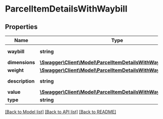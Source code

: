 # ParcelItemDetailsWithWaybill

## Properties
Name | Type | Description | Notes
------------ | ------------- | ------------- | -------------
**waybill** | **string** | Parcel waybill. | [optional] 
**dimensions** | [**\Swagger\Client\Model\ParcelItemDetailsWithWaybillDimensions**](ParcelItemDetailsWithWaybillDimensions.md) |  | [optional] 
**weight** | [**\Swagger\Client\Model\ParcelItemDetailsWithWaybillWeight**](ParcelItemDetailsWithWaybillWeight.md) |  | [optional] 
**description** | **string** | Parcel description. | [optional] 
**value** | [**\Swagger\Client\Model\ParcelItemDetailsWithWaybillValue**](ParcelItemDetailsWithWaybillValue.md) |  | [optional] 
**type** | **string** |  | [optional] 

[[Back to Model list]](../../README.md#documentation-for-models) [[Back to API list]](../../README.md#documentation-for-api-endpoints) [[Back to README]](../../README.md)

